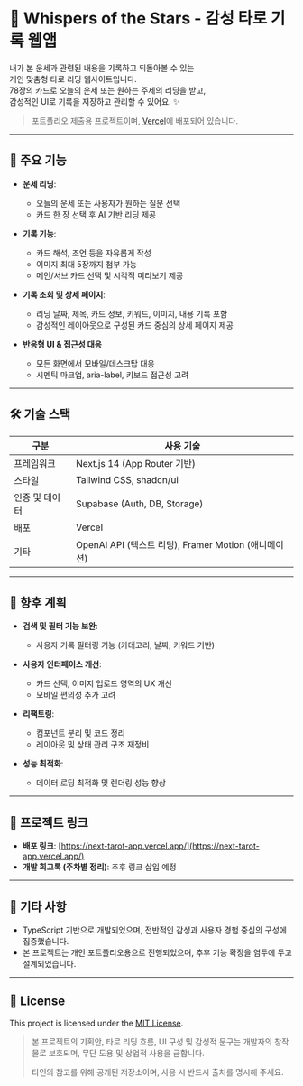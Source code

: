 # 🌌 Whispers of the Stars - 감성 타로 기록 웹앱

내가 본 운세과 관련된 내용을 기록하고 되돌아볼 수 있는  
개인 맞춤형 타로 리딩 웹사이트입니다.  
78장의 카드로 오늘의 운세 또는 원하는 주제의 리딩을 받고,  
감성적인 UI로 기록을 저장하고 관리할 수 있어요. ✨

> 포트폴리오 제출용 프로젝트이며, [Vercel](https://next-tarot-app.vercel.app/)에 배포되어 있습니다.

---

## 🚀 주요 기능

- **운세 리딩**:

  - 오늘의 운세 또는 사용자가 원하는 질문 선택
  - 카드 한 장 선택 후 AI 기반 리딩 제공

- **기록 기능**:

  - 카드 해석, 조언 등을 자유롭게 작성
  - 이미지 최대 5장까지 첨부 가능
  - 메인/서브 카드 선택 및 시각적 미리보기 제공

- **기록 조회 및 상세 페이지**:

  - 리딩 날짜, 제목, 카드 정보, 키워드, 이미지, 내용 기록 포함
  - 감성적인 레이아웃으로 구성된 카드 중심의 상세 페이지 제공

- **반응형 UI & 접근성 대응**
  - 모든 화면에서 모바일/데스크탑 대응
  - 시멘틱 마크업, aria-label, 키보드 접근성 고려

---

## 🛠️ 기술 스택

| 구분           | 사용 기술                                            |
| -------------- | ---------------------------------------------------- |
| 프레임워크     | Next.js 14 (App Router 기반)                         |
| 스타일         | Tailwind CSS, shadcn/ui                              |
| 인증 및 데이터 | Supabase (Auth, DB, Storage)                         |
| 배포           | Vercel                                               |
| 기타           | OpenAI API (텍스트 리딩), Framer Motion (애니메이션) |

---

## 🔄 향후 계획

- **검색 및 필터 기능 보완**:

  - 사용자 기록 필터링 기능 (카테고리, 날짜, 키워드 기반)

- **사용자 인터페이스 개선**:

  - 카드 선택, 이미지 업로드 영역의 UX 개선
  - 모바일 편의성 추가 고려

- **리팩토링**:

  - 컴포넌트 분리 및 코드 정리
  - 레이아웃 및 상태 관리 구조 재정비

- **성능 최적화**:
  - 데이터 로딩 최적화 및 렌더링 성능 향상

---

## 🔗 프로젝트 링크

- **배포 링크**: [https://next-tarot-app.vercel.app/](https://next-tarot-app.vercel.app/)
- **개발 회고록 (주차별 정리)**: 추후 링크 삽입 예정

---

## 📌 기타 사항

- TypeScript 기반으로 개발되었으며, 전반적인 감성과 사용자 경험 중심의 구성에 집중했습니다.
- 본 프로젝트는 개인 포트폴리오용으로 진행되었으며, 추후 기능 확장을 염두에 두고 설계되었습니다.

---

## 📄 License

This project is licensed under the [MIT License](./LICENSE).

> 본 프로젝트의 기획안, 타로 리딩 흐름, UI 구성 및 감성적 문구는 개발자의 창작물로 보호되며,
> 무단 도용 및 상업적 사용을 금합니다.
>
> 타인의 참고를 위해 공개된 저장소이며, 사용 시 반드시 출처를 명시해 주세요.
